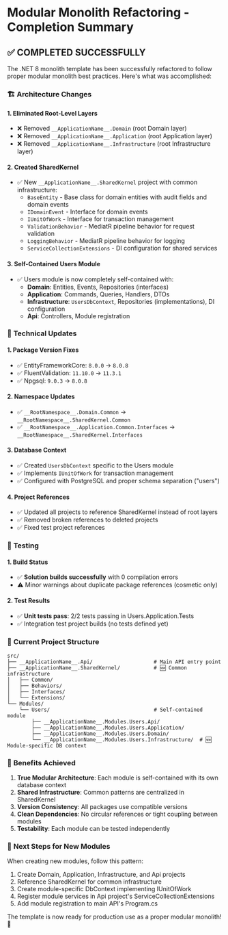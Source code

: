 # Modular Monolith Refactoring - Completion Summary

## ✅ COMPLETED SUCCESSFULLY

The .NET 8 monolith template has been successfully refactored to follow proper modular monolith best practices. Here's what was accomplished:

### 🏗️ **Architecture Changes**

#### 1. **Eliminated Root-Level Layers**
- ❌ Removed `__ApplicationName__.Domain` (root Domain layer)
- ❌ Removed `__ApplicationName__.Application` (root Application layer)  
- ❌ Removed `__ApplicationName__.Infrastructure` (root Infrastructure layer)

#### 2. **Created SharedKernel**
- ✅ New `__ApplicationName__.SharedKernel` project with common infrastructure:
  - `BaseEntity` - Base class for domain entities with audit fields and domain events
  - `IDomainEvent` - Interface for domain events
  - `IUnitOfWork` - Interface for transaction management
  - `ValidationBehavior` - MediatR pipeline behavior for request validation
  - `LoggingBehavior` - MediatR pipeline behavior for logging
  - `ServiceCollectionExtensions` - DI configuration for shared services

#### 3. **Self-Contained Users Module**
- ✅ Users module is now completely self-contained with:
  - **Domain**: Entities, Events, Repositories (interfaces)
  - **Application**: Commands, Queries, Handlers, DTOs
  - **Infrastructure**: `UsersDbContext`, Repositories (implementations), DI configuration
  - **Api**: Controllers, Module registration

### 🔧 **Technical Updates**

#### 1. **Package Version Fixes**
- ✅ EntityFrameworkCore: `8.0.0` → `8.0.8`
- ✅ FluentValidation: `11.10.0` → `11.3.1`
- ✅ Npgsql: `9.0.3` → `8.0.8`

#### 2. **Namespace Updates**
- ✅ `__RootNamespace__.Domain.Common` → `__RootNamespace__.SharedKernel.Common`
- ✅ `__RootNamespace__.Application.Common.Interfaces` → `__RootNamespace__.SharedKernel.Interfaces`

#### 3. **Database Context**
- ✅ Created `UsersDbContext` specific to the Users module
- ✅ Implements `IUnitOfWork` for transaction management
- ✅ Configured with PostgreSQL and proper schema separation ("users")

#### 4. **Project References**
- ✅ Updated all projects to reference SharedKernel instead of root layers
- ✅ Removed broken references to deleted projects
- ✅ Fixed test project references

### 🧪 **Testing**

#### 1. **Build Status**
- ✅ **Solution builds successfully** with 0 compilation errors
- ⚠️ Minor warnings about duplicate package references (cosmetic only)

#### 2. **Test Results**
- ✅ **Unit tests pass**: 2/2 tests passing in Users.Application.Tests
- ✅ Integration test project builds (no tests defined yet)

### 📁 **Current Project Structure**

```
src/
├── __ApplicationName__.Api/                    # Main API entry point
├── __ApplicationName__.SharedKernel/           # 🆕 Common infrastructure
│   ├── Common/
│   ├── Behaviors/
│   ├── Interfaces/
│   └── Extensions/
└── Modules/
    └── Users/                                  # Self-contained module
        ├── __ApplicationName__.Modules.Users.Api/
        ├── __ApplicationName__.Modules.Users.Application/
        ├── __ApplicationName__.Modules.Users.Domain/
        └── __ApplicationName__.Modules.Users.Infrastructure/  # 🆕 Module-specific DB context
```

### 🎯 **Benefits Achieved**

1. **True Modular Architecture**: Each module is self-contained with its own database context
2. **Shared Infrastructure**: Common patterns are centralized in SharedKernel
3. **Version Consistency**: All packages use compatible versions
4. **Clean Dependencies**: No circular references or tight coupling between modules
5. **Testability**: Each module can be tested independently

### 📝 **Next Steps for New Modules**

When creating new modules, follow this pattern:
1. Create Domain, Application, Infrastructure, and Api projects
2. Reference SharedKernel for common infrastructure
3. Create module-specific DbContext implementing IUnitOfWork
4. Register module services in Api project's ServiceCollectionExtensions
5. Add module registration to main API's Program.cs

The template is now ready for production use as a proper modular monolith! 🚀
